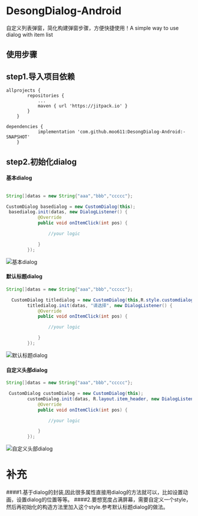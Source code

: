 # DesongDialog-Android
自定义列表弹窗，简化构建弹窗步骤，方便快捷使用！A simple way to use dialog with item list


## 使用步骤
## step1.导入项目依赖
```
allprojects {
		repositories {
			...
			maven { url 'https://jitpack.io' }
		}
	}
```
```
dependencies {
	        implementation 'com.github.moo611:DesongDialog-Android:-SNAPSHOT'
	}
```
## step2.初始化dialog

#### 基本dialog
```java

String[]datas = new String{"aaa","bbb","ccccc"};

CustomDialog basedialog = new CustomDialog(this);
 basedialog.init(datas, new DialogListener() {
            @Override
            public void onItemClick(int pos) {

                //your logic

            }
        });
```
![基本dialog](https://github.com/moo611/DesongDialog-Android/blob/master/app/1%20(1).jpg "基本dialog")


#### 默认标题dialog
```java
String[]datas = new String{"aaa","bbb","ccccc"};

  CustomDialog titledialog = new CustomDialog(this,R.style.customdialog);
        titledialog.init(datas, "请选择", new DialogListener() {
            @Override
            public void onItemClick(int pos) {

                //your logic

            }
        });
```

![默认标题dialog](https://github.com/moo611/DesongDialog-Android/blob/master/app/2%20(1).jpg "默认标题dialog")
#### 自定义头部dialog
```java
String[]datas = new String{"aaa","bbb","ccccc"};

 CustomDialog customDialog = new CustomDialog(this);
        customDialog.init(datas, R.layout.item_header, new DialogListener() {
            @Override
            public void onItemClick(int pos) {

                //your logic

            }
        });
```
![自定义头部dialog](https://github.com/moo611/DesongDialog-Android/blob/master/app/3%20(1).jpg "自定义头部dialog")

# 补充
####1.基于dialog的封装,因此很多属性直接用dialog的方法就可以，比如设置动画，设置dialog的位置等等。
####2.要想宽度占满屏幕，需要自定义一个style，然后再初始化的构造方法里加入这个style.参考默认标题dialog的做法。
